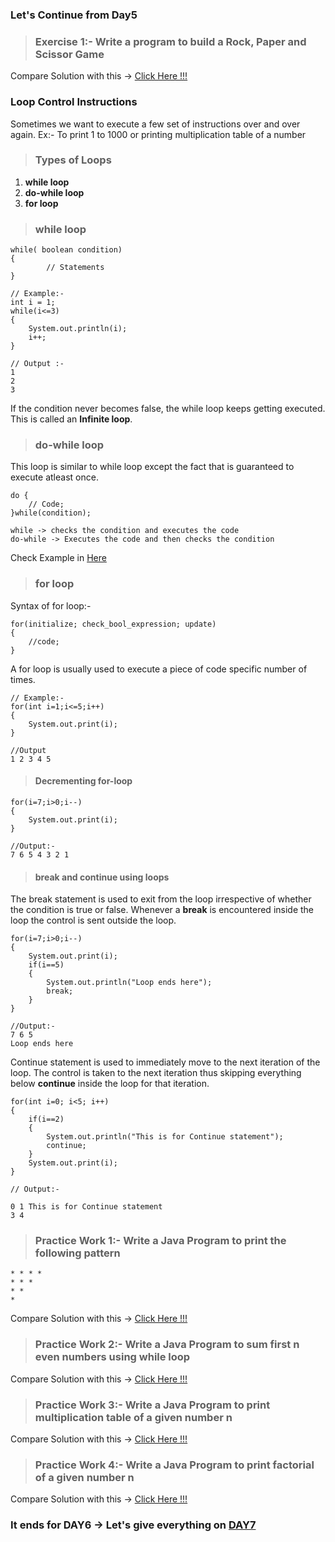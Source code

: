 ### Let's Continue from Day5

> ### Exercise 1:- Write a program to build a Rock, Paper and Scissor Game

Compare Solution with this -> [Click Here !!!](https://github.com/manjunathnmessi/Mission-Google/blob/master/Day6/Programs/Rock_Paper_Scissor.java)

### Loop Control Instructions

Sometimes we want to execute a few set of instructions over and over again. Ex:- To print 1 to 1000 or printing multiplication table of a number

> ### Types of Loops

1. **while loop**
2. **do-while loop**
3. **for loop**

> ### while loop

    while( boolean condition)
    {
            // Statements
    }

    // Example:- 
    int i = 1;
    while(i<=3)
    {
        System.out.println(i);
        i++;
    }

    // Output :- 
    1
    2
    3

If the condition never becomes false, the while loop keeps getting executed. This is called an **Infinite loop**.

> ### do-while loop
This loop is similar to while loop except the fact that is guaranteed to execute atleast once.

    do {
        // Code;
    }while(condition);

    while -> checks the condition and executes the code
    do-while -> Executes the code and then checks the condition

Check Example in [Here](https://github.com/manjunathnmessi/Mission-Google/blob/master/Day6/Programs/check.java)

> ### for loop
 
Syntax of for loop:- 

    for(initialize; check_bool_expression; update)
    {
        //code;
    }

A for loop is usually used to execute a piece of code specific number of times.
 
    // Example:-
    for(int i=1;i<=5;i++)
    {
        System.out.print(i);
    }

    //Output
    1 2 3 4 5

> #### Decrementing for-loop

    for(i=7;i>0;i--)
    {
        System.out.print(i);
    }

    //Output:- 
    7 6 5 4 3 2 1

> #### break and continue using loops

The break statement is used to exit from the loop irrespective of whether the condition is true or false. Whenever a **break** is encountered inside the loop the control is sent outside the loop.

    for(i=7;i>0;i--)
    {
        System.out.print(i);
        if(i==5)
        {
            System.out.println("Loop ends here");
            break;
        }
    }

    //Output:- 
    7 6 5
    Loop ends here

Continue statement is used to immediately move to the next iteration of the loop. The control is taken to the next iteration thus skipping everything below **continue**  inside the loop for that iteration.

    for(int i=0; i<5; i++)
    {
        if(i==2)
        {
            System.out.println("This is for Continue statement");
            continue;
        }
        System.out.print(i);
    }

    // Output:-

    0 1 This is for Continue statement
    3 4 

> ### Practice Work 1:- Write a Java Program to print the following pattern

    * * * *
    * * *
    * *
    *
Compare Solution with this -> [Click Here !!!](https://github.com/manjunathnmessi/Mission-Google/blob/master/Day6/Programs/Print_Pattern.java)

> ### Practice Work 2:- Write a Java Program to sum first n even numbers using while loop

Compare Solution with this -> [Click Here !!!](https://github.com/manjunathnmessi/Mission-Google/blob/master/Day6/Programs/Sum_N_Numbers.java)

> ### Practice Work 3:- Write a Java Program to print multiplication table of a given number n

Compare Solution with this -> [Click Here !!!](https://github.com/manjunathnmessi/Mission-Google/blob/master/Day6/Programs/Multiplication_Table.java)

> ### Practice Work 4:- Write a Java Program to print factorial of a given number n

Compare Solution with this -> [Click Here !!!](https://github.com/manjunathnmessi/Mission-Google/blob/master/Day6/Programs/Factorial.java)

### It ends for DAY6 -> Let's give everything on [DAY7](https://github.com/manjunathnmessi/Mission-Google/tree/master/Day7)